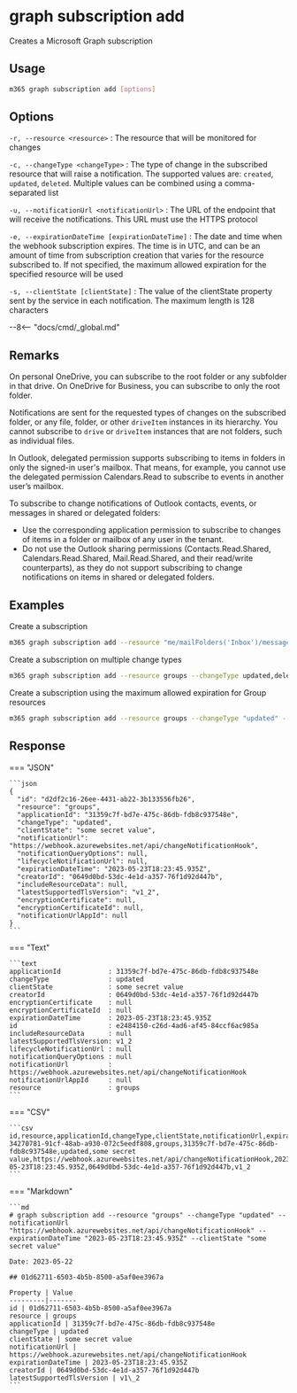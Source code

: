 # graph subscription add

Creates a Microsoft Graph subscription

## Usage

```sh
m365 graph subscription add [options]
```

## Options

`-r, --resource <resource>`
: The resource that will be monitored for changes

`-c, --changeType <changeType>`
: The type of change in the subscribed resource that will raise a notification. The supported values are: `created`, `updated`, `deleted`. Multiple values can be combined using a comma-separated list

`-u, --notificationUrl <notificationUrl>`
: The URL of the endpoint that will receive the notifications. This URL must use the HTTPS protocol

`-e, --expirationDateTime [expirationDateTime]`
: The date and time when the webhook subscription expires. The time is in UTC, and can be an amount of time from subscription creation that varies for the resource subscribed to. If not specified, the maximum allowed expiration for the specified resource will be used

`-s, --clientState [clientState]`
: The value of the clientState property sent by the service in each notification. The maximum length is 128 characters

--8<-- "docs/cmd/_global.md"

## Remarks

On personal OneDrive, you can subscribe to the root folder or any subfolder in that drive. On OneDrive for Business, you can subscribe to only the root folder.

Notifications are sent for the requested types of changes on the subscribed folder, or any file, folder, or other `driveItem` instances in its hierarchy. You cannot subscribe to `drive` or `driveItem` instances that are not folders, such as individual files.

In Outlook, delegated permission supports subscribing to items in folders in only the signed-in user's mailbox.
That means, for example, you cannot use the delegated permission Calendars.Read to subscribe to events in another user’s mailbox.

To subscribe to change notifications of Outlook contacts, events, or messages in shared or delegated folders:

- Use the corresponding application permission to subscribe to changes of items in a folder or mailbox of any user in the tenant.
- Do not use the Outlook sharing permissions (Contacts.Read.Shared, Calendars.Read.Shared, Mail.Read.Shared, and their read/write counterparts), as they do not support subscribing to change notifications on items in shared or delegated folders.

## Examples

Create a subscription

```sh
m365 graph subscription add --resource "me/mailFolders('Inbox')/messages" --changeType "updated" --notificationUrl "https://webhook.azurewebsites.net/api/send/myNotifyClient" --expirationDateTime "2016-11-20T18:23:45.935Z" --clientState "secretClientState"

```

Create a subscription on multiple change types

```sh
m365 graph subscription add --resource groups --changeType updated,deleted --notificationUrl "https://webhook.azurewebsites.net/api/send/myNotifyClient" --expirationDateTime "2016-11-20T18:23:45.935Z" --clientState "secretClientState"

```

Create a subscription using the maximum allowed expiration for Group resources

```sh
m365 graph subscription add --resource groups --changeType "updated" --notificationUrl "https://webhook.azurewebsites.net/api/send/myNotifyClient"
```

## Response

=== "JSON"

    ```json
    {
      "id": "d2df2c16-26ee-4431-ab22-3b133556fb26",
      "resource": "groups",
      "applicationId": "31359c7f-bd7e-475c-86db-fdb8c937548e",
      "changeType": "updated",
      "clientState": "some secret value",
      "notificationUrl": "https://webhook.azurewebsites.net/api/changeNotificationHook",
      "notificationQueryOptions": null,
      "lifecycleNotificationUrl": null,
      "expirationDateTime": "2023-05-23T18:23:45.935Z",
      "creatorId": "0649d0bd-53dc-4e1d-a357-76f1d92d447b",
      "includeResourceData": null,
      "latestSupportedTlsVersion": "v1_2",
      "encryptionCertificate": null,
      "encryptionCertificateId": null,
      "notificationUrlAppId": null
    }
    ```

=== "Text"

    ```text
    applicationId            : 31359c7f-bd7e-475c-86db-fdb8c937548e
    changeType               : updated
    clientState              : some secret value
    creatorId                : 0649d0bd-53dc-4e1d-a357-76f1d92d447b
    encryptionCertificate    : null
    encryptionCertificateId  : null
    expirationDateTime       : 2023-05-23T18:23:45.935Z
    id                       : e2484150-c26d-4ad6-af45-84ccf6ac985a
    includeResourceData      : null
    latestSupportedTlsVersion: v1_2
    lifecycleNotificationUrl : null
    notificationQueryOptions : null
    notificationUrl          : https://webhook.azurewebsites.net/api/changeNotificationHook
    notificationUrlAppId     : null
    resource                 : groups
    ```

=== "CSV"

    ```csv
    id,resource,applicationId,changeType,clientState,notificationUrl,expirationDateTime,creatorId,latestSupportedTlsVersion
    34270781-91cf-48ab-a930-072c5eedf808,groups,31359c7f-bd7e-475c-86db-fdb8c937548e,updated,some secret value,https://webhook.azurewebsites.net/api/changeNotificationHook,2023-05-23T18:23:45.935Z,0649d0bd-53dc-4e1d-a357-76f1d92d447b,v1_2
    ```

=== "Markdown"

    ```md
    # graph subscription add --resource "groups" --changeType "updated" --notificationUrl "https://webhook.azurewebsites.net/api/changeNotificationHook" --expirationDateTime "2023-05-23T18:23:45.935Z" --clientState "some secret value"

    Date: 2023-05-22

    ## 01d62711-6503-4b5b-8500-a5af0ee3967a

    Property | Value
    ---------|-------
    id | 01d62711-6503-4b5b-8500-a5af0ee3967a
    resource | groups
    applicationId | 31359c7f-bd7e-475c-86db-fdb8c937548e
    changeType | updated
    clientState | some secret value
    notificationUrl | https://webhook.azurewebsites.net/api/changeNotificationHook
    expirationDateTime | 2023-05-23T18:23:45.935Z
    creatorId | 0649d0bd-53dc-4e1d-a357-76f1d92d447b
    latestSupportedTlsVersion | v1\_2
    ```
